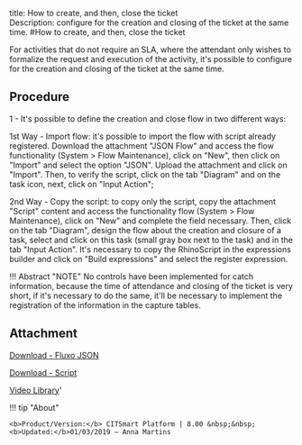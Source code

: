 title: How to create, and then, close the ticket  
Description: configure for the creation and closing of the ticket at the same time. 
#How to create, and then, close the ticket


For activities that do not require an SLA, where the attendant only wishes to
formalize the request and execution of the activity, it's possible to configure
for the creation and closing of the ticket at the same time.

Procedure
-------------

1 - It's possible to define the creation and close flow in two different ways:

1st Way - Import flow: it's possible to import the flow with script already
registered. Download the attachment "JSON Flow" and access the flow
functionality (System \> Flow Maintenance), click on "New", then click on
"Import" and select the option "JSON". Upload the attachment and click on
"Import". Then, to verify the script, click on the tab "Diagram" and on the task
icon, next, click on "Input Action";

2nd Way - Copy the script: to copy only the script, copy the attachment
"Script" content and access the functionality flow (System \> Flow Maintenance),
click on "New" and complete the field necessary. Then, click on the tab
"Diagram", design the flow about the creation and closure of a task, select and
click on this task (small gray box next to the task) and in the tab "Input
Action". It's necessary to copy the RhinoScript in the expressions builder and
click on "Build expressions" and select the register expression.

!!! Abstract "NOTE"
    No controls have been implemented for catch information, because the time
    of attendance and closing of the ticket is very short, if it's necessary to
    do the same, it'll be necessary to implement the registration of the
    information in the capture tables.

Attachment
---------
[Download - Fluxo JSON][1]

[Download - Script][2]


<i class='fa fa-youtube-play  fa-2x' style='color:#97ce17;vertical-align: middle;'> </i> [Video Library](https://www.youtube.com/playlist?list=PLB5qK2uzf2RNemh0QXhtOXntvZ6G6o2B_)'

!!! tip "About"

    <b>Product/Version:</b> CITSmart Platform | 8.00 &nbsp;&nbsp;
    <b>Updated:</b>01/03/2019 – Anna Martins


[1]:/en-us/citsmart-platform-8/processes/tickets/images/fluxo-JSON.json
[2]:/en-us/citsmart-platform-8/processes/tickets/images/script.zip
